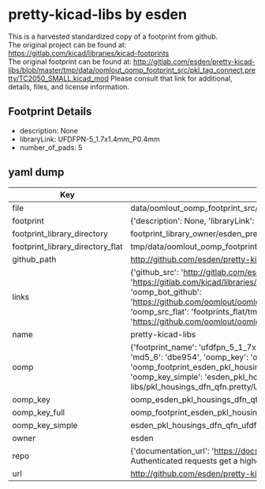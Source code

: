 # pretty-kicad-libs by esden  
This is a harvested standardized copy of a footprint from github.  
The original project can be found at:  
https://gitlab.com/kicad/libraries/kicad-footprints  
The original footprint can be found at:
http://gitlab.com/esden/pretty-kicad-libs/blob/master/tmp/data/oomlout_oomp_footprint_src/pkl_tag_connect.pretty/TC2050_SMALL.kicad_mod
Please consult that link for additional, details, files, and license information.  
## Footprint Details
* description: None  
* libraryLink: UFDFPN-5_1.7x1.4mm_P0.4mm  
* number_of_pads: 5  
## yaml dump  
| Key | Value |  
| --- | --- |  
| file | data/oomlout_oomp_footprint_src/pretty-kicad-libs/pkl_housings_dfn_qfn.pretty/UFDFPN-5_1.7x1.4mm_P0.4mm.kicad_mod |  
| footprint | {'description': None, 'libraryLink': 'UFDFPN-5_1.7x1.4mm_P0.4mm', 'number_of_pads': 5} |  
| footprint_library_directory | footprint_library_owner/esden_pretty-kicad-libs |  
| footprint_library_directory_flat | tmp/data/oomlout_oomp_footprint_src/footprints_flat/esden_pkl_housings_dfn_qfn_ufdfpn_5_1_7x1_4mm_p0_4mm/working |  
| github_path | http://github.com/esden/pretty-kicad-libs/blob/master/tmp/data/oomlout_oomp_footprint_src/pkl_housings_dfn_qfn.pretty/UFDFPN-5_1.7x1.4mm_P0.4mm.kicad_mod |  
| links | {'github_src': 'http://gitlab.com/esden/pretty-kicad-libs/blob/master/tmp/data/oomlout_oomp_footprint_src/pkl_tag_connect.pretty/TC2050_SMALL.kicad_mod', 'github_src_repo': 'https://gitlab.com/kicad/libraries/kicad-footprints', 'oomp_bot': 'tmp/data/oomlout_oomp_footprint_src/footprints/esden_pkl_housings_dfn_qfn_ufdfpn_5_1_7x1_4mm_p0_4mm/working', 'oomp_bot_github': 'https://github.com/oomlout/oomlout_oomp_footprint_bot/tree/main/tmp/data/oomlout_oomp_footprint_src/footprints/esden_pkl_housings_dfn_qfn_ufdfpn_5_1_7x1_4mm_p0_4mm/working', 'oomp_src_flat': 'footprints_flat/tmp/data/oomlout_oomp_footprint_src/footprints_flat/esden_pkl_housings_dfn_qfn_ufdfpn_5_1_7x1_4mm_p0_4mm/working', 'oomp_src_flat_github': 'https://github.com/oomlout/oomlout_oomp_footprint_src/tree/main/tmp/data/oomlout_oomp_footprint_src/footprints_flat/esden_pkl_housings_dfn_qfn_ufdfpn_5_1_7x1_4mm_p0_4mm/working'} |  
| name | pretty-kicad-libs |  
| oomp | {'footprint_name': 'ufdfpn_5_1_7x1_4mm_p0_4mm', 'library_name': 'pkl_housings_dfn_qfn', 'md5': 'dbe954d2586b66df70e9de4d1d7cd052', 'md5_10': 'dbe954d258', 'md5_5': 'dbe95', 'md5_6': 'dbe954', 'oomp_key': 'oomp_esden_pkl_housings_dfn_qfn_ufdfpn_5_1_7x1_4mm_p0_4mm', 'oomp_key_extra': 'oomp_footprint_esden_pkl_housings_dfn_qfn_ufdfpn_5_1_7x1_4mm_p0_4mm', 'oomp_key_full': 'oomp_footprint_esden_pkl_housings_dfn_qfn_ufdfpn_5_1_7x1_4mm_p0_4mm_dbe954', 'oomp_key_simple': 'esden_pkl_housings_dfn_qfn_ufdfpn_5_1_7x1_4mm_p0_4mm', 'original_filename': 'data/oomlout_oomp_footprint_src/pretty-kicad-libs/pkl_housings_dfn_qfn.pretty/UFDFPN-5_1.7x1.4mm_P0.4mm.kicad_mod', 'owner_name': 'esden'} |  
| oomp_key | oomp_esden_pkl_housings_dfn_qfn_ufdfpn_5_1_7x1_4mm_p0_4mm |  
| oomp_key_full | oomp_footprint_esden_pkl_housings_dfn_qfn_ufdfpn_5_1_7x1_4mm_p0_4mm |  
| oomp_key_simple | esden_pkl_housings_dfn_qfn_ufdfpn_5_1_7x1_4mm_p0_4mm |  
| owner | esden |  
| repo | {'documentation_url': 'https://docs.github.com/rest/overview/resources-in-the-rest-api#rate-limiting', 'message': "API rate limit exceeded for 84.66.142.224. (But here's the good news: Authenticated requests get a higher rate limit. Check out the documentation for more details.)"} |  
| url | http://github.com/esden/pretty-kicad-libs |  

